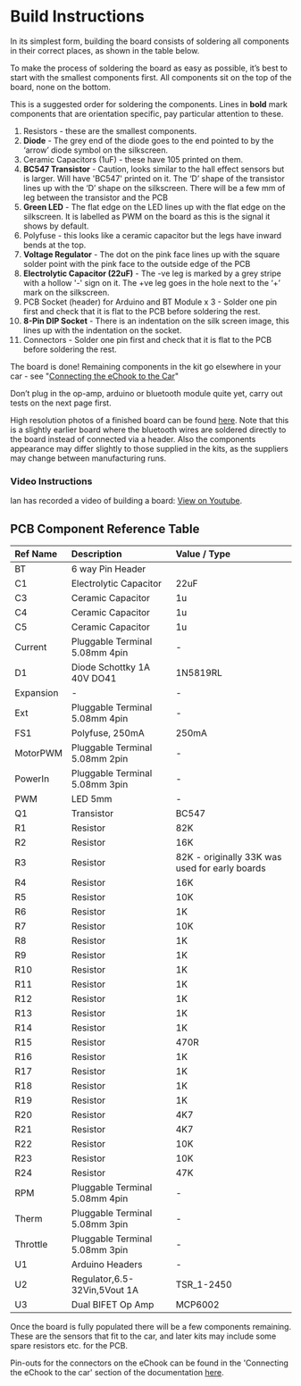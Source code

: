 # Build Instructions

In its simplest form, building the board consists of soldering all components in their correct places, as shown in the table below.

To make the process of soldering the board as easy as possible, it’s best to start with the smallest components first. All components sit on the top of the board, none on the bottom.

This is a suggested order for soldering the components. Lines in **bold** mark components that are orientation specific, pay particular attention to these.

1. Resistors - these are the smallest components.
2. **Diode** - The grey end of the diode goes to the end pointed to by the ‘arrow’ diode symbol on the silkscreen.
3. Ceramic Capacitors \(1uF\) - these have 105 printed on them.
4. **BC547 Transistor** - Caution, looks similar to the hall effect sensors but is larger. Will have 'BC547' printed on it. The ‘D’ shape of the transistor lines up with the ‘D’ shape on the silkscreen. There will be a few mm of leg between the transistor and the PCB
5. **Green LED** - The flat edge on the LED lines up with the flat edge on the silkscreen. It is labelled as PWM on the board as this is the signal it shows by default.
6. Polyfuse - this looks like a ceramic capacitor but the legs have inward bends at the top.
7. **Voltage Regulator** - The dot on the pink face lines up with the square solder point with the pink face to the outside edge of the PCB
8. **Electrolytic Capacitor \(22uF\)** - The -ve leg is marked by a grey stripe with a hollow '-' sign on it. The +ve leg goes in the hole next to the ‘+’ mark on the silkscreen.
9. PCB Socket \(header\) for Arduino and BT Module x 3 - Solder one pin first and check that it is flat to the PCB before soldering the rest.
10. **8-Pin DIP Socket** - There is an indentation on the silk screen image, this lines up with the indentation on the socket.
11. Connectors - Solder one pin first and check that it is flat to the PCB before soldering the rest.

The board is done! Remaining components in the kit go elsewhere in your car - see "[Connecting the eChook to the Car](https://docs.echook.uk/Connecting-the-eChook-to-the-Car/connecting-the-echook-to-the-car.html)"

Don’t plug in the op-amp, arduino or bluetooth module quite yet, carry out tests on the next page first.

High resolution photos of a finished board can be found [here](https://goo.gl/photos/QLNfrek9v2v522xa9). Note that this is a slightly earlier board where the bluetooth wires are soldered directly to the board instead of connected via a header. Also the components appearance may differ slightly to those supplied in the kits, as the suppliers may change between manufacturing runs.

### Video Instructions

Ian has recorded a video of building a board: [View on Youtube](https://www.youtube.com/watch?v=PspD6s5LoBA).

##  **PCB Component Reference Table**

| **Ref Name** | **Description** | **Value / Type** |
| :--- | :--- | :--- |
| BT | 6 way Pin Header |  |
| C1 | Electrolytic Capacitor | 22uF |
| C3 | Ceramic Capacitor | 1u |
| C4 | Ceramic Capacitor | 1u |
| C5 | Ceramic Capacitor | 1u |
| Current | Pluggable Terminal 5.08mm 4pin | - |
| D1 | Diode Schottky 1A 40V DO41 | 1N5819RL |
| Expansion | - | - |
| Ext | Pluggable Terminal 5.08mm 4pin | - |
| FS1 | Polyfuse, 250mA | 250mA |
| MotorPWM | Pluggable Terminal 5.08mm 2pin | - |
| PowerIn | Pluggable Terminal 5.08mm 3pin | - |
| PWM | LED 5mm | - |
| Q1 | Transistor | BC547 |
| R1 | Resistor | 82K |
| R2 | Resistor | 16K |
| R3 | Resistor | 82K - originally 33K was used for early boards |
| R4 | Resistor | 16K |
| R5 | Resistor | 10K |
| R6 | Resistor | 1K |
| R7 | Resistor | 10K |
| R8 | Resistor | 1K |
| R9 | Resistor | 1K |
| R10 | Resistor | 1K |
| R11 | Resistor | 1K |
| R12 | Resistor | 1K |
| R13 | Resistor | 1K |
| R14 | Resistor | 1K |
| R15 | Resistor | 470R |
| R16 | Resistor | 1K |
| R17 | Resistor | 1K |
| R18 | Resistor | 1K |
| R19 | Resistor | 1K |
| R20 | Resistor | 4K7 |
| R21 | Resistor | 4K7 |
| R22 | Resistor | 10K |
| R23 | Resistor | 10K |
| R24 | Resistor | 47K |
| RPM | Pluggable Terminal 5.08mm 4pin | - |
| Therm | Pluggable Terminal 5.08mm 3pin | - |
| Throttle | Pluggable Terminal 5.08mm 3pin | - |
| U1 | Arduino Headers | - |
| U2 | Regulator,6.5-32Vin,5Vout 1A | TSR\_1-2450 |
| U3 | Dual BIFET Op Amp | MCP6002 |

Once the board is fully populated there will be a few components remaining. These are the sensors that fit to the car, and later kits may include some spare resistors etc. for the PCB.

Pin-outs for the connectors on the eChook can be found in the 'Connecting the eChook to the car' section of the documentation [here](https://docs.echook.uk/Connecting-the-eChook-to-the-Car/connecting-the-echook-to-the-car.html).

